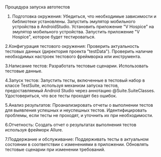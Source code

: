 Процедура запуска автотестов
1. Подготовка окружения:
   Убедиться, что необходимые зависимости и библиотеки установлены.
   Запустить эмулятор мобильного устройства в AndroidStudio.
   Установить приложение "V Hospiсe" на эмулятор мобильного устройства.
   Запустить приложение "V Hospiсe", которое будет тестироваться.

2.Конфигурация тестового окружения:
Проверить актуальность тестовых данных (директория проекта "testData").
Проверить наличие необходимых настроек тестового фреймворка или инструмента.

3.Написание тестов:
Разработать тестовые сценарии.
Использовать тестовые данные.

4.Запуск тестов:
Запустить тесты, включенные в тестовый набор в классе TestSuite, используя механизм запуска тестов, предоставляемый Android Studio через аннотацию @Suite.SuiteClasses.
Удостовериться, что все тесты проходят без ошибок.

5.Анализ результатов:
Проанализировать отчеты о выполнении тестов для выявления успешных и неуспешных тестов. Идентифицировать проблемы, если тесты не проходят, и уточнить их при необходимости.

6.Отчетность:
Создать отчет о результатах выполнения тестов используя фрейморк Allure.

7.Поддержание и обслуживание:
Поддерживать тесты в актуальном состоянии в соответствии с изменениями в приложении. Обновлять тестовые сценарии при изменении требований.